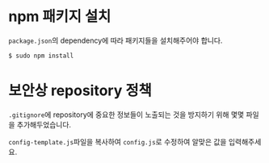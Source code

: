 # npm 패키지 설치

`package.json`의 dependency에 따라 패키지들을 설치해주어야 합니다.

```sh
$ sudo npm install
```
# 보안상 repository 정책

`.gitignore`에 repository에 중요한 정보들이 노출되는 것을 방지하기 위해 몇몇 파일을 추가해두었습니다.

`config-template.js`파일을 복사하여 `config.js`로 수정하여 알맞은 값을 입력해주세요.
